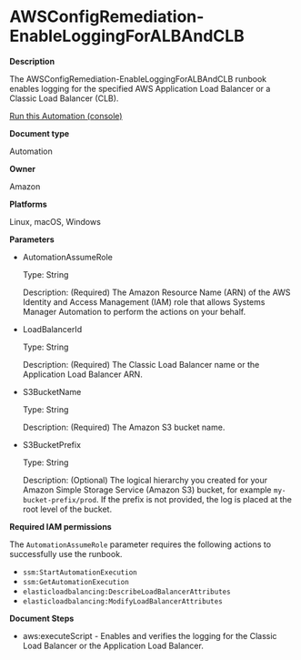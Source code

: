 # AWSConfigRemediation\-EnableLoggingForALBAndCLB<a name="automation-aws-enable-logging-alb-clb"></a>

**Description**

The AWSConfigRemediation\-EnableLoggingForALBAndCLB runbook enables logging for the specified AWS Application Load Balancer or a Classic Load Balancer \(CLB\)\.

[Run this Automation \(console\)](https://console.aws.amazon.com/systems-manager/automation/execute/AWSConfigRemediation-EnableRDSInstanceBackup)

**Document type**

Automation

**Owner**

Amazon

**Platforms**

Linux, macOS, Windows

**Parameters**
+ AutomationAssumeRole

  Type: String

  Description: \(Required\) The Amazon Resource Name \(ARN\) of the AWS Identity and Access Management \(IAM\) role that allows Systems Manager Automation to perform the actions on your behalf\.
+ LoadBalancerId

  Type: String

  Description: \(Required\) The Classic Load Balancer name or the Application Load Balancer ARN\.
+ S3BucketName

  Type: String

  Description: \(Required\) The Amazon S3 bucket name\.
+ S3BucketPrefix

  Type: String

  Description: \(Optional\) The logical hierarchy you created for your Amazon Simple Storage Service \(Amazon S3\) bucket, for example `my-bucket-prefix/prod`\. If the prefix is not provided, the log is placed at the root level of the bucket\.

**Required IAM permissions**

The `AutomationAssumeRole` parameter requires the following actions to successfully use the runbook\.
+ `ssm:StartAutomationExecution`
+ `ssm:GetAutomationExecution`
+ `elasticloadbalancing:DescribeLoadBalancerAttributes`
+ `elasticloadbalancing:ModifyLoadBalancerAttributes`

**Document Steps**
+ aws:executeScript \- Enables and verifies the logging for the Classic Load Balancer or the Application Load Balancer\.